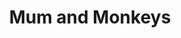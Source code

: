 ---
title: "Mum and Monkeys"
type: "thumb"
weight: -2
draft: false
url_sml: "/images/illustration/thumbs/sml/Mum&monkeys"
url_lge: "/images/illustration/thumbs/lge/Mum&monkeys"
alt: "An illustration of a mum holding up two children dipicted as monkeys"
---